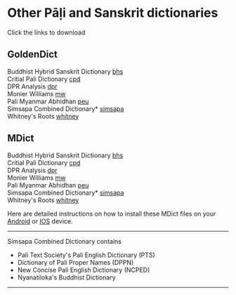 # Other Pāḷi and Sanskrit dictionaries

Click the links to download

## GoldenDict
Buddhist Hybrid Sanskrit Dictionary <a href="https://drive.google.com/uc?export=download&id=1CeO4_4C3rYH2pb0mzAJAH1c5FK2H5cbK" target="_blank">bhs</a>  
Critial Pali Dictionary <a href="https://drive.google.com/uc?export=download&id=17-lQ7iVAFdghd2ZOzyQw5JmfN6Ha1W1z" target="_blank">cpd</a>  
DPR Analysis <a href="https://drive.google.com/uc?export=download&id=1cMDFnvEZml6cixAts4onqVpD4fI0nuTq" target="_blank">dpr</a>  
Monier Williams <a href="https://drive.google.com/uc?export=download&id=1SSNNYJlAk655Ckw1MHslzwLcoysjDvtx" target="_blank">mw</a>  
Pali Myanmar Abhidhan <a href="https://drive.google.com/uc?export=download&id=1hT-l8Np_rarYCrfT-bs2LML-KxpvXBDB" target="_blank">peu</a>  
Simsapa Combined Dictionary* <a href="https://drive.google.com/uc?export=download&id=1nktxvY89MuowIuzGrmclLmBbgpVxtuO3" target="_blank">simsapa</a>  
Whitney's Roots <a href="https://drive.google.com/uc?export=download&id=1HBTahdfSrDOGW6grMqL1yXXWGl5WOTCZ" target="_blank">whitney</a>  

## MDict
Buddhist Hybrid Sanskrit Dictionary <a href="https://drive.google.com/uc?export=download&id=1T0UpidujRZCox4edJ-6oDXVtJd-Y67Ur" target="_blank">bhs</a>  
Critial Pali Dictionary <a href="https://drive.google.com/uc?export=download&id=14EIgLKPY-lKqzX4QNC4YAYZHjzMWG6vl" target="_blank">cpd</a>  
DPR Analysis <a href="https://drive.google.com/uc?export=download&id=1sgXzQt0hmnwLCGZNX5NVJ1XoabGfDCDJ" target="_blank">dpr</a>  
Monier Williams <a href="https://drive.google.com/uc?export=download&id=1ciEuTzt8UlqozRRfU9A6WyDElzsX10pL" target="_blank">mw</a>  
Pali Myanmar Abhidhan <a href="https://drive.google.com/uc?export=download&id=1F0Fo4aepTzXQ7mZpFrX3YT8ZI2RvPcl-" target="_blank">peu</a>  
Simsapa Combined Dictionary* <a href="https://drive.google.com/uc?export=download&id=1Fj5JUessCAU8_tC0iwCiA3MZLXbtMWCK" target="_blank">simsapa</a>  
Whitney's Roots <a href="https://drive.google.com/uc?export=download&id=1PRg6S55sXa70b71cIZxmXzpcWcDGhotn" target="_blank">whitney</a>  

Here are detailed instructions on how to install these MDict files on your [Android](https://digitalpalidictionary.github.io/install_android_dicttango.html) or [IOS](https://digitalpalidictionary.github.io/install_ios.html) device. 

---

Simsapa Combined Dictionary contains
- Pali Text Society's Pali English Dictionary (PTS)
- Dictionary of Pali Proper Names (DPPN)
- New Concise Pali English Dictionary (NCPED)
- Nyanatiloka's Buddhist Dictionary

---
